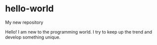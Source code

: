 # hello-world
My new repository

Hello!
I am new to the programming world. I try to keep up the trend and develop something unique.
